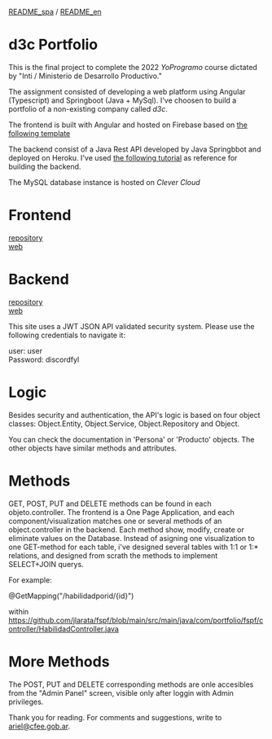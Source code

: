 
[README_spa](https://github.com/jlarata/portfolio/edit/main/README.md) / [README_en](https://github.com/jlarata/portfolio/blob/main/README_en.md)

# d3c Portfolio

This is the final project to complete the 2022 _YoProgramo_ course dictated by "Inti / Ministerio de Desarrollo Productivo."

The assignment consisted of developing a web platform using Angular (Typescript) and Springboot (Java + MySql).
I've choosen to build a portfolio of a non-existing company called _d3c_. 

The frontend is built with Angular and hosted on Firebase based on [the following template](https://www.youtube.com/watch?v=LOMm7W9R0Oo.)

The backend consist of a Java Rest API developed by Java Springbbot and deployed on Heroku. I've used [the following tutorial](https://inezpre5.wordpress.com/2019/04/15/jwt-con-spring-boot-mysql-y-angular-7-capitulo-1-presentacion-del-proyecto/) as reference for building the backend.

The MySQL database instance is hosted on 
_Clever Cloud_

# Frontend

[repository](https://github.com/jlarata/portfolio)
<br>
[web](https://portfolio-1dac6.web.app/)

# Backend

[repository](https://github.com/jlarata/fspf)
<br>
[web](http://fspf.herokuapp.com/)

This site uses a JWT JSON API validated security system. Please use the following credentials to navigate it:

user: user
<br>
Password: discordfyl

# Logic

Besides security and authentication, the API's logic is based on four object classes: Object.Entity, Object.Service, Object.Repository and Object.

You can check the documentation in 'Persona' or 'Producto' objects. The other objects have similar methods and attributes.

# Methods

GET, POST, PUT and DELETE methods can be found in each objeto.controller. The frontend is a One Page Application, and each component/visualization matches one or several methods of an object.controller in the backend. 
Each method show, modify, create or eliminate values on the Database. Instead of asigning one visualization to one GET-method for each table, i've designed several tables with 1:1 or 1:* relations, and designed from scrath the methods to implement SELECT+JOIN querys. 

For example:

@GetMapping("/habilidadporid/{id}")

within https://github.com/jlarata/fspf/blob/main/src/main/java/com/portfolio/fspf/controller/HabilidadController.java

# More Methods

The POST, PUT and DELETE corresponding methods are onle accesibles from the "Admin Panel" screen, visible only after loggin with Admin privileges.

Thank you for reading. For comments and suggestions, write to ariel@cfee.gob.ar.

